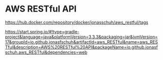 # AWS RESTful API

https://hub.docker.com/repository/docker/jonasschuh/aws_restful/tags

https://start.spring.io/#!type=gradle-project&language=java&platformVersion=3.3.3&packaging=jar&jvmVersion=17&groupId=io.github.jonasfschuh&artifactId=aws_RESTful&name=aws_RESTful&description=AWS%20RESTful%20API&packageName=io.github.jonasfschuh.aws_RESTful&dependencies=web


